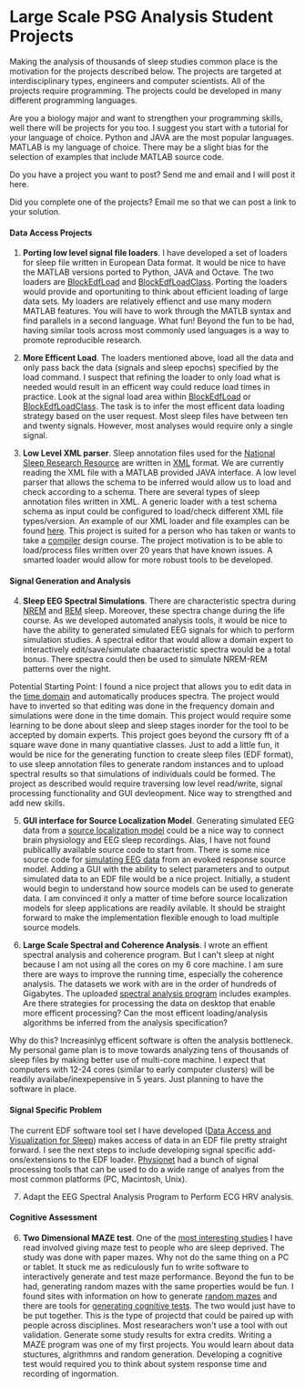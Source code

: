 Large Scale PSG Analysis Student Projects
=========================================
Making the analysis of thousands of sleep studies common place is the motivation for the projects described below. The projects are targeted at interdisciplinary types, engineers and computer scientists. All of the projects require programming. The projects could be developed in many different programming languages. 

Are you a biology major and want to strengthen your programming skills, well there will be projects for you too. I suggest you start with a tutorial for your language of choice.  Python and JAVA are the most popular languages. MATLAB is my language of choice. There may be a slight bias for the selection of examples that include MATLAB source code.

Do you have a project you want to post? Send me and email and I will post it here. 

Did you complete one of the projects? Email me so that we can post a link to your solution.


#### Data Access Projects

1. **Porting low level signal file loaders**. I have developed a set of loaders for sleep file written in European Data format. It would be nice to have the MATLAB versions ported to Python, JAVA and Octave.  The two loaders are [BlockEdfLoad](https://github.com/DennisDean/BlockEdfLoad/blob/master/README.md) and [BlockEdfLoadClass](https://github.com/DennisDean/BlockEdfLoadClass/blob/master/README.md). Porting the loaders would provide and oportuniting to think about efficient loading of large data sets. My loaders are relatively effienct and use many modern MATLAB features. You will have to work through the MATLB syntax and find parallels in a second language. What fun!  Beyond the fun to be had, having similar tools across most commonly used languages is a way to promote reproducible research.

2. **More Efficent Load**. The loaders mentioned above, load all the data and only pass back the data (signals and sleep epochs) specified by the load command. I suspect that refining the loader to only load what is needed would result in an efficent way could reduce load times in practice. Look at the signal load area within [BlockEdfLoad](https://github.com/DennisDean/BlockEdfLoad/blob/master/README.md) or [BlockEdfLoadClass](https://github.com/DennisDean/BlockEdfLoadClass/blob/master/README.md). The task is to infer the most efficent data loading strategy based on the user request. Most sleep files have between ten and twenty signals.  However, most analyses would require only a single signal.

3. **Low Level XML parser**.  Sleep annotation files used for the [National Sleep Research Resource](https://sleepdata.org/) are written in [XML](http://en.wikipedia.org/wiki/XML) format. We are currently reading the XML file with a MATLAB provided JAVA interface.  A low level parser that allows the schema to be inferred would allow us to load and check according to a schema.  There are several types of sleep annotation files written in XML.  A generic loader with a test schema schema as input could be configured to load/check different XML file types/version.  An example of our XML loader and file examples can be found [here](https://github.com/DennisDean/LoadCompumedicsAnnotationsClass). This project is suited for a person who has taken or wants to take a [compiler](http://en.wikipedia.org/wiki/Compiler) design course.  The project motivation is to be able to load/process files written over 20 years that have known issues.  A smarted loader would allow for more robust tools to be developed.

#### Signal Generation and Analysis

4. **Sleep EEG Spectral Simulations**. There are characteristic spectra during [NREM](http://en.wikipedia.org/wiki/Non-rapid_eye_movement_sleep) and [REM](http://en.wikipedia.org/wiki/Rapid_eye_movement_sleep) sleep. Moreover, these spectra change during the life course.  As we developed automated analysis tools, it would be nice to have the ability to generated simulated EEG signals for which to perform simulation studies. A spectral editor that would allow a domain expert to interactively edit/save/simulate chaaracteristic spectra would be a total bonus.  There spectra could then be used to simulate NREM-REM patterns over the night. 

Potential Starting Point: I found a nice project that allows you to edit data in the [time domain](http://www.mathworks.com/matlabcentral/fileexchange/23526-waveform-generator-gui) and automatically produces spectra.  The project would have to inverted so that editing was done in the frequency domain and simulations were done in the time domain. This project would require some learning to be done about sleep and sleep stages inorder for the tool to be accepted by domain experts. This project goes beyond the cursory fft of a square wave done in many quantiative classes. Just to add a little fun, it would be nice for the generating function to create sleep files (EDF format), to use sleep annotation files to generate random instances and to upload spectral results so that simulations of individuals could be formed. The project as described would require traversing low level read/write, signal processing functionality and GUI devleopment. Nice way to strengthed and add new skills.  

5. **GUI interface for Source Localization Model**. Generating simulated EEG data from a [source localization model](http://en.wikipedia.org/wiki/Magnetoencephalography#Source_localization) could be a nice way to connect brain physiology and EEG sleep recordings. Alas, I have not found publicallly available source code to start from.  There is some nice source code for [simulating EEG data](http://www.cs.bris.ac.uk/~rafal/phasereset/) from an evoked response source model. Adding a GUI with the ability to select parameters and to output simulated data to an EDF file would be a nice project. Initially, a student would begin to understand how source models can be used to generate data.  I am convinced it only a matter of time before source localization models for sleep applications are readily avilable. It should be straight forward to make the implementation flexible enough to load multiple source models.


6. **Large Scale Spectral and Coherence Analysis**. I wrote an effient spectral analysis and coherence program.  But I can't sleep at night because I am not using all the cores on my 6 core machine.  I am sure there are ways to improve the running time, especially the coherence analysis. The datasets we work with are in the order of hundreds of Gigabytes. The uploaded [spectral analysis program](https://github.com/DennisDean/SpectralTrainFig/blob/master/README.md) includes examples. Are there strategies for processing the data on desktop that enable more efficent processing? Can the most efficent loading/analysis algorithms be inferred from the analysis specification? 

Why do this? Increasinlyg efficent software is often the analysis bottleneck. My personal game plan is to move towards analyzing tens of thousands of sleep files by making better use of multi-core machine. I expect that computers with 12-24 cores (similar to early computer clusters) will be readily availabe/inexpepensive in 5 years. Just planning to have the software in place.

#### Signal Specific Problem
The current EDF software tool set I have developed ([Data Access and Visualization for Sleep](https://github.com/DennisDean/DAVS-Toolbox/blob/master/README.md)) makes access of data in an EDF file pretty straight forward. I see the next steps to include developing signal specific add-ons/extensions to the EDF loader. [Physionet](http://www.physionet.org/) had a bunch of signal processing tools that can be used to do a wide range of analyes from the most common platforms (PC, Macintosh, Unix). 

7. Adapt the EEG Spectral Analysis Program to Perform ECG HRV analysis. 

#### Cognitive Assessment

6. **Two Dimensional MAZE test**.  One of the [most interesting studies](http://onlinelibrary.wiley.com/doi/10.1111/j.1365-2869.2005.00484.x/full) I have read involved giving maze test to people who are sleep deprived.  The study was done with paper mazes. Why not do the same thing on a PC or tablet. It stuck me as rediculously fun to write software to interactively generate and test maze performance. Beyond the fun to be had, generating random mazes with the same properties would be fun. I found sites with information on how to generate [random mazes](http://www.mathworks.com/matlabcentral/fileexchange/6705-maze) and there are tools for [generating cognitive tests](https://psychtoolbox.org/HomePage). The two would just have to be put together.  This is the type of projectd that could be paired up with people across disciplines.  Most researachers won't use a tool with out validation.  Generate some study results for extra credits. Writing a MAZE program was one of my first projects.  You would learn about data stuctures, algrithmns and random generation. Developing a cognitive test would required you to think about system response time and recording of ingormation.
